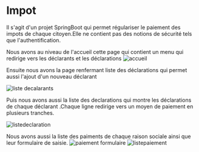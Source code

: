 # Impot
Il s'agit d'un projet  SpringBoot qui permet régulariser le paiement des impots de chaque citoyen.Elle ne contient pas des notions de sécurité tels que l'authentification.


Nous avons au niveau de l'accueil cette page qui contient un menu qui redirige vers les déclarants et les déclarations
![accueil](https://github.com/noj911/Impot/assets/80030614/0ba821f8-81ac-4a44-8f1d-7856544c4cff)


Ensuite nous avons la page renfermant liste des déclarations  qui permet aussi l'ajout d'un nouveau déclarant

![liste decalarants](https://github.com/noj911/Impot/assets/80030614/9cf36351-0b61-4742-8ebc-c4e29150ee78)



Puis nous avons aussi la liste des declarations qui montre les déclarations de chaque déclarant .Chaque ligne redirige vers un moyen de paiement en plusieurs tranches.

![listedeclaration](https://github.com/noj911/Impot/assets/80030614/74386bc8-d8c8-45b7-a6e5-049ab0401949)

Nous avons aussi la liste des paiments de chaque  raison sociale ainsi que leur formulaire de saisie.
![paiement formulaire](https://github.com/noj911/Impot/assets/80030614/874c2ef0-9855-4a36-8f29-bbcce052b2fe)
![listepaiement](https://github.com/noj911/Impot/assets/80030614/f4fc756d-3872-43b9-871b-81fbe3bcdec4)
